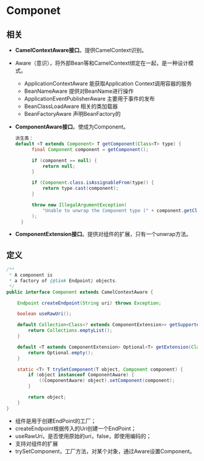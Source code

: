 # Componet

## 相关

* **CamelContextAware接口**。提供CamelContext识别。
* Aware（意识），将外部Bean等和CamelContext绑定在一起，是一种设计模式。
  * ApplicationContextAware   能获取Application Context调用容器的服务
  * BeanNameAware    提供对BeanName进行操作
  * ApplicationEventPublisherAware   主要用于事件的发布
  * BeanClassLoadAware 相关的类加载器
  * BeanFactoryAware 声明BeanFactory的
* **ComponentAware接口**。使成为Component。

  ```java
  派生类：
  default <T extends Component> T getComponent(Class<T> type) {
        final Component component = getComponent();

        if (component == null) {
            return null;
        }

        if (Component.class.isAssignableFrom(type)) {
            return type.cast(component);
        }

        throw new IllegalArgumentException(
            "Unable to unwrap the Component type (" + component.getClass() + ") to the required type (" + type + ")"
        );
    }
  ```

* **ComponentExtension接口**。提供对组件的扩展，只有一个unwrap方法。

## 定义

```java
/**
 * A component is
 * a factory of {@link Endpoint} objects.
 */
public interface Component extends CamelContextAware {

    Endpoint createEndpoint(String uri) throws Exception;

    boolean useRawUri();

    default Collection<Class<? extends ComponentExtension>> getSupportedExtensions() {
        return Collections.emptyList();
    }

    default <T extends ComponentExtension> Optional<T> getExtension(Class<T> extensionType) {
        return Optional.empty();
    }

    static <T> T trySetComponent(T object, Component component) {
        if (object instanceof ComponentAware) {
            ((ComponentAware) object).setComponent(component);
        }

        return object;
    }
}
```

* 组件是用于创建EndPoint的工厂；
* createEndpoint根据传入的Uri创建一个EndPoint；
* useRawUri，是否使用原始的uri，false，即使用编码的；
* 支持对组件的扩展
* trySetComponent，工厂方法，对某个对象，通过Aware设置Component。

